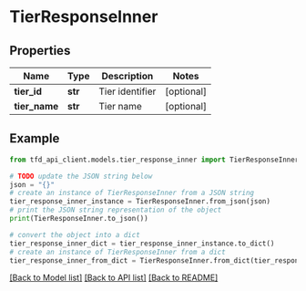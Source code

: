 # TierResponseInner


## Properties

Name | Type | Description | Notes
------------ | ------------- | ------------- | -------------
**tier_id** | **str** | Tier identifier | [optional] 
**tier_name** | **str** | Tier name | [optional] 

## Example

```python
from tfd_api_client.models.tier_response_inner import TierResponseInner

# TODO update the JSON string below
json = "{}"
# create an instance of TierResponseInner from a JSON string
tier_response_inner_instance = TierResponseInner.from_json(json)
# print the JSON string representation of the object
print(TierResponseInner.to_json())

# convert the object into a dict
tier_response_inner_dict = tier_response_inner_instance.to_dict()
# create an instance of TierResponseInner from a dict
tier_response_inner_from_dict = TierResponseInner.from_dict(tier_response_inner_dict)
```
[[Back to Model list]](../README.md#documentation-for-models) [[Back to API list]](../README.md#documentation-for-api-endpoints) [[Back to README]](../README.md)


